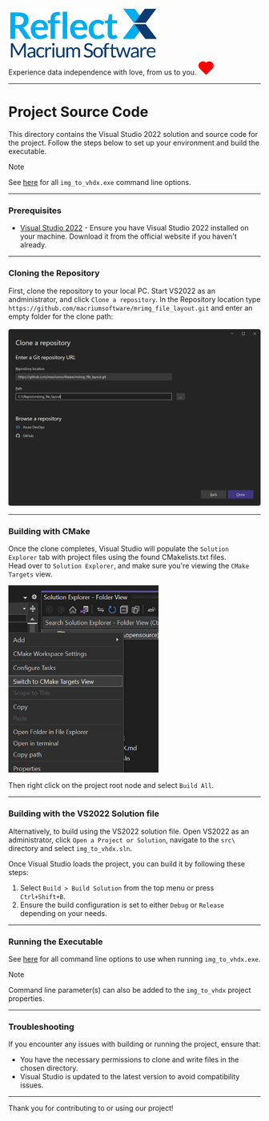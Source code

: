 <img src="../assets/ReflectX.png" width="300"> <br>Experience data independence with love, from us to you. <img src="../assets/Love_Heart_symbol.svg" width="30">

***
# Project Source Code

This directory contains the Visual Studio 2022 solution and source code for the project. Follow the steps below to set up your environment and build the executable.

> [!NOTE]
> See [here](IMG_TO_VHDX.md) for all `img_to_vhdx.exe` command line options.
***
### Prerequisites

- [Visual Studio 2022](https://visualstudio.microsoft.com/vs/) - Ensure you have Visual Studio 2022 installed on your machine. Download it from the official website if you haven't already.

***
### Cloning the Repository

First, clone the repository to your local PC. Start VS2022 as an andministrator, and click `Clone a repository`. 
In the Repository location type `https://github.com/macriumsoftware/mrimg_file_layout.git` and enter an empty folder for the clone path:  <br><br>
<img src="../assets/repo_clone.png" width="600">
***
### Building with CMake

Once the clone completes, Visual Studio will populate the `Solution Explorer` tab with project files using the found CMakelists.txt files.  
Head over to `Solution Explorer`, and make sure you're viewing the `CMake Targets` view. 

<img src="../assets/cmake.png" width="300">

Then right click on the project root node and select `Build All`.
***
### Building with the VS2022 Solution file

Alternatively, to build using the VS2022 solution file. Open VS2022 as an administrator,  click `Open a Project or Solution`, navigate to the `src\` directory and select `img_to_vhdx.sln`. 

Once Visual Studio loads the project, you can build it by following these steps:

1. Select `Build > Build Solution` from the top menu or press `Ctrl+Shift+B`.
2. Ensure the build configuration is set to either `Debug` or `Release` depending on your needs.
***
### Running the Executable

See [here](IMG_TO_VHDX.md) for all command line options to use when running `img_to_vhdx.exe`. 
> [!NOTE]
> Command line parameter(s) can also be added to the `img_to_vhdx` project properties.
***
### Troubleshooting

If you encounter any issues with building or running the project, ensure that:

- You have the necessary permissions to clone and write files in the chosen directory.
- Visual Studio is updated to the latest version to avoid compatibility issues.
***
Thank you for contributing to or using our project!
